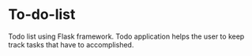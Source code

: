 # To-do-list
Todo list using Flask framework. Todo application helps the user to keep track tasks that have to accomplished. 
